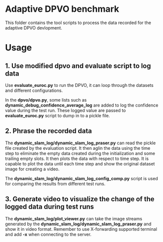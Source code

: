 # Adaptive DPVO benchmark

This folder contains the tool scripts to process the data recorded for the adaptive DPVO devlopment.

# Usage

## 1. Use modified dpvo and evaluate script to log data

Use **evaluate_euroc.py** to run the DPVO, it can loop through the datasets and different configurations.

In the **dpvo/dpvo.py**, some lists such as **dynamic_debug_confidence_average_log** are added to log the confidence value during the test run. These logged value are passed to **evaluate_euroc.py** script to dump in to a pickle file.

## 2. Phrase the recorded data

The **dynamic_slam_log/dynamic_slam_log_praser.py** can read the pickle file created by the evaluation script. It then aglin the data using the time step to eliminate the empty data created during the initialization and some trailing empty slots. It then plots the data with respect to time step. It is capable to plot the data until each time step and show the original dataset image for creating a video.

The **dynamic_slam_log/dynamic_slam_log_config_comp.py** script is used for comparing the results from different test runs.

## 3. Generate video to visualize the change of the logged data during test runs

The **dynamic_slam_log/plot_viewer.py** can take the image streams generated by the **dynamic_slam_log/dynamic_slam_log_praser.py** and show it in video format. Remember to use X-forwarding supported terminal and add **-x** when connecting to the server.